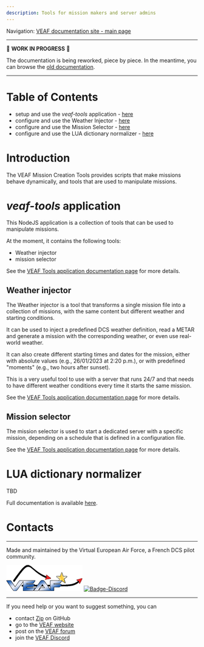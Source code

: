 ```yaml
---
description: Tools for mission makers and server admins
---
```


Navigation: [VEAF documentation site - main page](../index.md)

-----------------------------

🚧 **WORK IN PROGRESS** 🚧

The documentation is being reworked, piece by piece. 
In the meantime, you can browse the [old documentation](https://github.com/VEAF/VEAF-Mission-Creation-Tools/blob/master/old_documentation/_index.md).

-----------------------------

# Table of Contents

- setup and use the *veaf-tools* application - [here](veaf-tools.md)
- configure and use the Weather Injector - [here](veaf-tools-weather-injector.md)
- configure and use the Mission Selector - [here](veaf-tools-mission-selector.md)
- configure and use the LUA dictionary normalizer - [here](lua_dictionary_normalizer.md)

# Introduction

The VEAF Mission Creation Tools provides scripts that make missions behave dynamically, and tools that are used to manipulate missions.

# *veaf-tools* application

This NodeJS application is a collection of tools that can be used to manipulate missions.

At the moment, it contains the following tools:
- Weather injector
- mission selector

See the [VEAF Tools application documentation page](veaf-tools.md) for more details.

## Weather injector

The Weather injector is a tool that transforms a single mission file into a collection of missions, with the same content but different weather and starting conditions.

It can be used to inject a predefined DCS weather definition, read a METAR and generate a mission with the corresponding weather, or even use real-world weather.

It can also create different starting times and dates for the mission, either with absolute values (e.g., 26/01/2023 at 2:20 p.m.), or with predefined "moments" (e.g., two hours after sunset).

This is a very useful tool to use with a server that runs 24/7 and that needs to have different weather conditions every time it starts the same mission.

See the [VEAF Tools application documentation page](veaf-tools.md) for more details.

## Mission selector

The mission selector is used to start a dedicated server with a specific mission, depending on a schedule that is defined in a configuration file.

See the [VEAF Tools application documentation page](veaf-tools.md) for more details.

# LUA dictionary normalizer

TBD

Full documentation is available [here](lua_dictionary_normalizer.md).

# Contacts

-----------------------------

Made and maintained by the Virtual European Air Force, a French DCS pilot community.

[![VEAF-logo]][VEAF website]
[![Badge-Discord]][VEAF Discord]

-----------------------------

If you need help or you want to suggest something, you can

* contact [Zip][Zip on Github] on GitHub
* go to the [VEAF website]
* post on the [VEAF forum]
* join the [VEAF Discord]


[Badge-Discord]: https://img.shields.io/discord/471061487662792715?label=VEAF%20Discord&style=for-the-badge
[VEAF-logo]: ../images/logo.png


[VEAF Discord]: https://www.veaf.org/discord
[Zip on Github]: https://github.com/davidp57
[Zip on Discord]: https://discordapp.com/users/421317390807203850
[VEAF website]: https://www.veaf.org
[VEAF forum]: https://www.veaf.org/forum

[demo-mission-structure]: ../images/demo-mission-structure.png
[workflow-01]: ../images/editor_workflow.png
